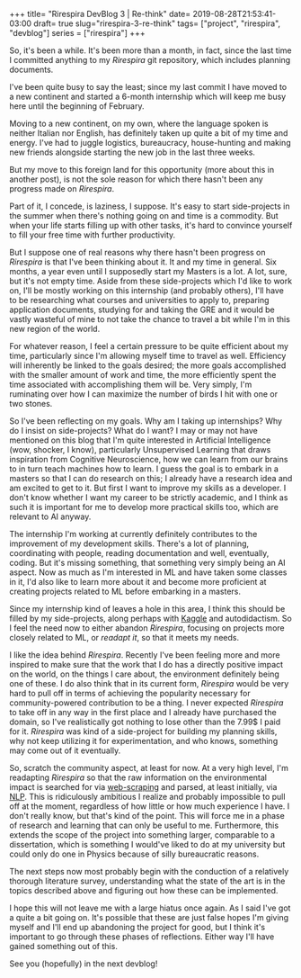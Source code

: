 +++
title= "Rirespira DevBlog 3 | Re-think"
date= 2019-08-28T21:53:41-03:00
draft= true
slug="rirespira-3-re-think"
tags= ["project", "rirespira", "devblog"]
series = ["rirespira"]
+++

So, it's been a while. It's been more than a month, in fact, since the last time I committed anything to my _Rirespira_ git repository, which includes planning documents.

I've been quite busy to say the least; since my last commit I have moved to a new continent and started a 6-month internship which will keep me busy here until the beginning of February.

Moving to a new continent, on my own, where the language spoken is neither Italian nor English, has definitely taken up quite a bit of my time and energy. I've had to juggle logistics, bureaucracy, house-hunting and making new friends alongside starting the new job in the last three weeks.

But my move to this foreign land for this opportunity (more about this in another post), is not the sole reason for which there hasn't been any progress made on _Rirespira_.

Part of it, I concede, is laziness, I suppose. It's easy to start side-projects in the summer when there's nothing going on and time is a commodity. But when your life starts filling up with other tasks, it's hard to convince yourself to fill your free time with further productivity.

But I suppose one of real reasons why there hasn't been progress on _Rirespira_ is that I've been thinking about it. It and my time in general. Six months, a year even until I supposedly start my Masters is a lot. A lot, sure, but it's not empty time. Aside from these side-projects which I'd like to work on, I'll be mostly working on this internship (and probably others), I'll have to be researching what courses and universities to apply to, preparing application documents, studying for and taking the GRE and it would be vastly wasteful of mine to not take the chance to travel a bit while I'm in this new region of the world.

For whatever reason, I feel a certain pressure to be quite efficient about my time, particularly since I'm allowing myself time to travel as well. Efficiency will inherently be linked to the goals desired; the more goals accomplished with the smaller amount of work and time, the more efficiently spent the time associated with accomplishing them will be. Very simply, I'm ruminating over how I can maximize the number of birds I hit with one or two stones.

So I've been reflecting on my goals. Why am I taking up internships? Why do I insist on side-projects? What do I want? I may or may not have mentioned on this blog that I'm quite interested in Artificial Intelligence (wow, shocker, I know), particularly Unsupervised Learning that draws inspiration from Cognitive Neuroscience, how we can learn from our brains to in turn teach machines how to learn. I guess the goal is to embark in a masters so that I can do research on this; I already have a research idea and am excited to get to it. But first I want to improve my skills as a developer. I don't know whether I want my career to be strictly academic, and I think as such it is important for me to develop more practical skills too, which are relevant to AI anyway.

The internship I'm working at currently definitely contributes to the improvement of my development skills. There's a lot of planning, coordinating with people, reading documentation and well, eventually, coding. But it's missing something, that something very simply being an AI aspect. Now as much as I'm interested in ML and have taken some classes in it, I'd also like to learn more about it and become more proficient at creating projects related to ML before embarking in a masters.

Since my internship kind of leaves a hole in this area, I think this should be filled by my side-projects, along perhaps with [Kaggle](https://www.kaggle.com/) and autodidactism. So I feel the need now to either abandon _Rirespira_, focusing on projects more closely related to ML, or _readapt it_, so that it meets my needs.

I like the idea behind _Rirespira_. Recently I've been feeling more and more inspired to make sure that the work that I do has a directly positive impact on the world, on the things I care about, the environment definitely being one of these. I do also think that in its current form, _Rirespira_ would be very hard to pull off in terms of achieving the popularity necessary for community-powered contribution to be a thing. I never expected _Rirespira_ to take off in any way in the first place and I already have purchased the domain, so I've realistically got nothing to lose other than the 7.99\$ I paid for it. _Rirespira_ was kind of a side-project for building my planning skills, why not keep utilizing it for experimentation, and who knows, something may come out of it eventually.

So, scratch the community aspect, at least for now. At a very high level, I'm readapting _Rirespira_ so that the raw information on the environmental impact is searched for via [web-scraping](https://en.wikipedia.org/wiki/Web_scraping) and parsed, at least initially, via [NLP](https://en.wikipedia.org/wiki/Natural_language_processing). This is ridiculously ambitious I realize and probably impossible to pull off at the moment, regardless of how little or how much experience I have. I don't really know, but that's kind of the point. This will force me in a phase of research and learning that can only be useful to me. Furthermore, this extends the scope of the project into something larger, comparable to a dissertation, which is something I would've liked to do at my university but could only do one in Physics because of silly bureaucratic reasons.

The next steps now most probably begin with the conduction of a relatively thorough literature survey, understanding what the state of the art is in the topics described above and figuring out how these can be implemented.

I hope this will not leave me with a large hiatus once again. As I said I've got a quite a bit going on. It's possible that these are just false hopes I'm giving myself and I'll end up abandoning the project for good, but I think it's important to go through these phases of reflections. Either way I'll have gained something out of this.

See you (hopefully) in the next devblog!
